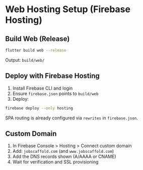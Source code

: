 # Web Hosting Setup (Firebase Hosting)

## Build Web (Release)

```bash
flutter build web --release
```

Output: `build/web/`

## Deploy with Firebase Hosting

1. Install Firebase CLI and login
2. Ensure `firebase.json` points to `build/web`
3. Deploy:

```bash
firebase deploy --only hosting
```

SPA routing is already configured via `rewrites` in `firebase.json`.

## Custom Domain

1. In Firebase Console > Hosting > Connect custom domain
2. Add: `jobscaffold.com` (and `www.jobscaffold.com`)
3. Add the DNS records shown (A/AAAA or CNAME)
4. Wait for verification and SSL provisioning
